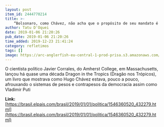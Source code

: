 ```yaml
---
layout: post
item_id: 2444770214
title: >-
    “Bolsonaro, como Chávez, não acha que o propósito de seu mandato é fortalecer a democracia liberal”
author: Tatu D'Oquei
date: 2019-01-06 21:20:26
pub_date: 2019-01-06 21:20:26
time_added: 2019-12-23 21:41:24
category: refletimos
tags: []
image: https://arc-anglerfish-eu-central-1-prod-prisa.s3.amazonaws.com/public/6BRR4BWIXLTFN2RSVWCQK42QBE.jpg
---
```


O cientista político Javier Corrales, do Amherst College, em Massachusetts, lançou há quase uma década Dragon in the Tropics (Dragão nos Trópicos), um livro que mostrava como Hugo Chávez estava, pouco a pouco, afrouxando o sistemas de pesos e contrapesos da democracia assim como Vladimir Puti

**Link:** [https://brasil.elpais.com/brasil/2019/01/01/politica/1546360520_432279.html](https://brasil.elpais.com/brasil/2019/01/01/politica/1546360520_432279.html)

